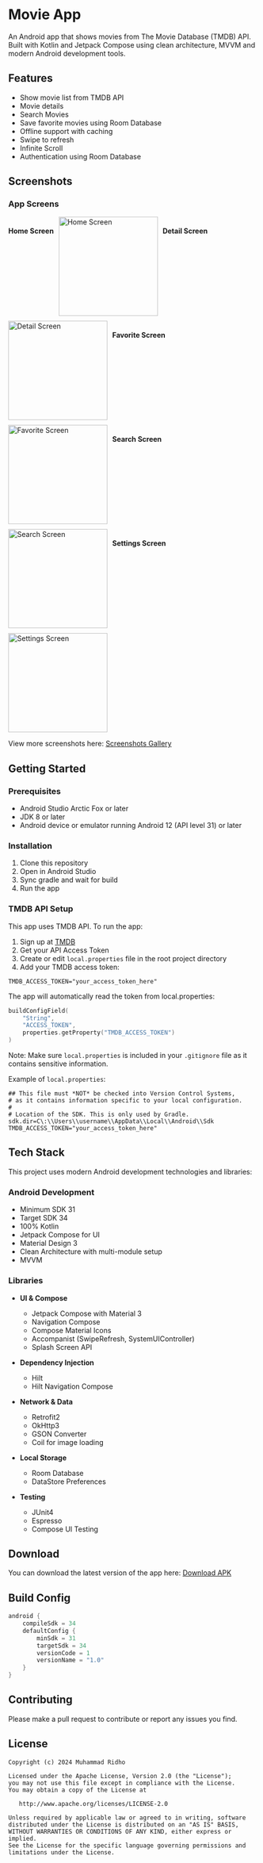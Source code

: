 # Movie App

An Android app that shows movies from The Movie Database (TMDB) API. Built with Kotlin and Jetpack Compose using clean architecture, MVVM and modern Android development tools.

## Features

- Show movie list from TMDB API
- Movie details
- Search Movies
- Save favorite movies using Room Database
- Offline support with caching
- Swipe to refresh
- Infinite Scroll
- Authentication using Room Database

## Screenshots

### App Screens
<div style="display: flex; flex-wrap: wrap; gap: 10px;">

#### Home Screen
<img src="https://firebasestorage.googleapis.com/v0/b/accesstoken-ecommerce-01.appspot.com/o/Movies%2FFavorite_Screen.png?alt=media&token=a2847ff1-58c0-44a3-8698-0a56d77650e8" width="200" alt="Home Screen"/>

#### Detail Screen
<img src="https://firebasestorage.googleapis.com/v0/b/accesstoken-ecommerce-01.appspot.com/o/Movies%2FDetail_Screen.png?alt=media&token=86edb53c-daf1-46af-a860-447ddf66797d" width="200" alt="Detail Screen"/>

#### Favorite Screen
<img src="https://firebasestorage.googleapis.com/v0/b/accesstoken-ecommerce-01.appspot.com/o/Movies%2FFavorite_Screen.png?alt=media&token=a2847ff1-58c0-44a3-8698-0a56d77650e8" width="200" alt="Favorite Screen"/>

#### Search Screen
<img src="https://firebasestorage.googleapis.com/v0/b/accesstoken-ecommerce-01.appspot.com/o/Movies%2FSearch_Screen.png?alt=media&token=289ece42-4aa9-4219-aed5-1231e696cd5a" width="200" alt="Search Screen"/>

#### Settings Screen
<img src="https://firebasestorage.googleapis.com/v0/b/accesstoken-ecommerce-01.appspot.com/o/Movies%2FSettings_Screen.png?alt=media&token=bdd5d07a-beb0-4b9d-bbf8-ac277ab329d7" width="200" alt="Settings Screen"/>

</div>

View more screenshots here:
[Screenshots Gallery](https://drive.google.com/drive/folders/1lNG7YRV6-0IvXEp9ubUpsdc-W517Msd2)

## Getting Started

### Prerequisites
- Android Studio Arctic Fox or later
- JDK 8 or later
- Android device or emulator running Android 12 (API level 31) or later

### Installation
1. Clone this repository
2. Open in Android Studio
3. Sync gradle and wait for build
4. Run the app

### TMDB API Setup
This app uses TMDB API. To run the app:
1. Sign up at [TMDB](https://www.themoviedb.org/)
2. Get your API Access Token
3. Create or edit `local.properties` file in the root project directory
4. Add your TMDB access token:
```properties
TMDB_ACCESS_TOKEN="your_access_token_here"
```

The app will automatically read the token from local.properties:
```kotlin
buildConfigField(
    "String",
    "ACCESS_TOKEN",
    properties.getProperty("TMDB_ACCESS_TOKEN")
)
```

Note: Make sure `local.properties` is included in your `.gitignore` file as it contains sensitive information.

Example of `local.properties`:
```properties
## This file must *NOT* be checked into Version Control Systems,
# as it contains information specific to your local configuration.
#
# Location of the SDK. This is only used by Gradle.
sdk.dir=C\:\\Users\\username\\AppData\\Local\\Android\\Sdk
TMDB_ACCESS_TOKEN="your_access_token_here"
```

## Tech Stack

This project uses modern Android development technologies and libraries:

### Android Development
- Minimum SDK 31
- Target SDK 34
- 100% Kotlin
- Jetpack Compose for UI
- Material Design 3
- Clean Architecture with multi-module setup
- MVVM

### Libraries
- **UI & Compose**
  - Jetpack Compose with Material 3
  - Navigation Compose
  - Compose Material Icons
  - Accompanist (SwipeRefresh, SystemUIController)
  - Splash Screen API

- **Dependency Injection**
  - Hilt
  - Hilt Navigation Compose

- **Network & Data**
  - Retrofit2
  - OkHttp3
  - GSON Converter
  - Coil for image loading

- **Local Storage**
  - Room Database
  - DataStore Preferences

- **Testing**
  - JUnit4
  - Espresso
  - Compose UI Testing

## Download

You can download the latest version of the app here:
[Download APK](https://github.com/edo6661/submission-android-expert-tmdb/releases/download/v1.0.0/app-debug.apk)

## Build Config

```gradle
android {
    compileSdk = 34
    defaultConfig {
        minSdk = 31
        targetSdk = 34
        versionCode = 1
        versionName = "1.0"
    }
}
```

## Contributing

Please make a pull request to contribute or report any issues you find.

## License

```
Copyright (c) 2024 Muhammad Ridho

Licensed under the Apache License, Version 2.0 (the "License");
you may not use this file except in compliance with the License.
You may obtain a copy of the License at

   http://www.apache.org/licenses/LICENSE-2.0

Unless required by applicable law or agreed to in writing, software
distributed under the License is distributed on an "AS IS" BASIS,
WITHOUT WARRANTIES OR CONDITIONS OF ANY KIND, either express or implied.
See the License for the specific language governing permissions and
limitations under the License.
```
